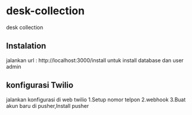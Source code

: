 # desk-collection
desk collection

## Instalation

jalankan url : http://localhost:3000/install
untuk install database dan user admin

## konfigurasi Twilio
jalankan konfigurasi di web twilio
1.Setup nomor telpon
2.webhook
3.Buat akun baru di pusher,Install pusher


